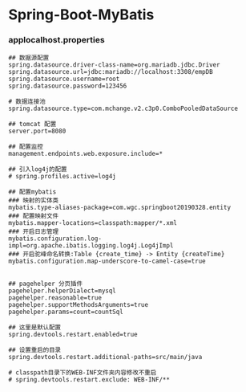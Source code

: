 # Spring-Boot-MyBatis

### applocalhost.properties

	## 数据源配置
	spring.datasource.driver-class-name=org.mariadb.jdbc.Driver
	spring.datasource.url=jdbc:mariadb://localhost:3308/empDB
	spring.datasource.username=root
	spring.datasource.password=123456

	# 数据连接池
	spring.datasource.type=com.mchange.v2.c3p0.ComboPooledDataSource

	## tomcat 配置
	server.port=8080

	## 配置监控
	management.endpoints.web.exposure.include=*
    
	## 引入log4j的配置
	# spring.profiles.active=log4j

	## 配置mybatis
	### 映射的实体类
	mybatis.type-aliases-package=com.wgc.springboot20190328.entity
	### 配置映射文件
	mybatis.mapper-locations=classpath:mapper/*.xml
	### 开启日志管理
	mybatis.configuration.log-impl=org.apache.ibatis.logging.log4j.Log4jImpl
	### 开启驼峰命名转换:Table {create_time} -> Entity {createTime}
	mybatis.configuration.map-underscore-to-camel-case=true


	## pagehelper 分页插件
	pagehelper.helperDialect=mysql
	pagehelper.reasonable=true
	pagehelper.supportMethodsArguments=true
	pagehelper.params=count=countSql

	## 这里是默认配置
	spring.devtools.restart.enabled=true

	## 设置重启的目录
	spring.devtools.restart.additional-paths=src/main/java

	# classpath目录下的WEB-INF文件夹内容修改不重启
	# spring.devtools.restart.exclude: WEB-INF/**

			
